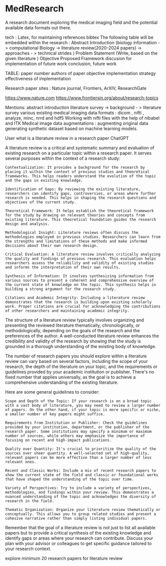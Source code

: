 # MedResearch
A research document exploring the medical imaging field and the potential available data formats out there.


tech : Latex, for maintaining references bibtex
The following table will be embedded within the research : 
Abstract
Introduction (biology information -> computational Biology -> literature review(2020-2024 papers) -> approaches - > technical strides )
Problem Statement (Write, based on the given literature )
Objective 
Proposed Framework discusion for implementation of future work 
conclusion, future work 



TABLE:
paper number 
authors of paper 
objective 
implementation strategy 
effectiveness of implementation





Research paper sites : Nature journal, Frontiers, ArXIV, ResearchGate

https://www.nature.com
https://www.frontiersin.org/about/research-topics


Mentions: 
abstract
introduction
literature survey -> background - > literature survey
                                    various existing medical imaging data formats : dicom , nifti , analyze, minc, nrrd and hdf5
                                    Working with nifti files with the help of nibabel and ITK
                                    Medical image data augmentations : augmenting original data
                                                                        generating synthetic dataset based on machine learning models.
                                                                        












User
what is a literature review in a research paper
ChatGPT

A literature review is a critical and systematic summary and evaluation of existing research on a particular topic within a research paper. It serves several purposes within the context of a research study:

    Contextualization: It provides a background for the research by placing it within the context of previous studies and theoretical frameworks. This helps readers understand the evolution of the topic and the gaps in existing knowledge.

    Identification of Gaps: By reviewing the existing literature, researchers can identify gaps, controversies, or areas where further research is needed. This helps in shaping the research questions and objectives of the current study.

    Theoretical Framework: It helps establish the theoretical framework for the study by drawing on relevant theories and concepts from existing literature. This theoretical foundation guides the research design and analysis.

    Methodological Insight: Literature reviews often discuss the methodologies employed in previous studies. Researchers can learn from the strengths and limitations of these methods and make informed decisions about their own research design.

    Critical Evaluation: A literature review involves critically analyzing the quality and findings of previous research. This evaluation helps researchers assess the reliability and validity of existing studies and informs the interpretation of their own results.

    Synthesis of Information: It involves synthesizing information from various sources to present a coherent and comprehensive overview of the current state of knowledge on the topic. This synthesis helps in building a strong argument for the research study.

    Citations and Academic Integrity: Including a literature review demonstrates that the research is building upon existing scholarly work. Proper citations are crucial for acknowledging the contributions of other researchers and maintaining academic integrity.

The structure of a literature review typically involves organizing and presenting the reviewed literature thematically, chronologically, or methodologically, depending on the goals of the research and the preferences of the author. A well-conducted literature review enhances the credibility and validity of the research by showing that the study is grounded in a thorough understanding of the existing body of knowledge.













The number of research papers you should explore within a literature review can vary based on several factors, including the scope of your research, the depth of the literature on your topic, and the requirements or guidelines provided by your academic institution or publisher. There's no fixed number that applies universally, as the goal is to achieve a comprehensive understanding of the existing literature.

Here are some general guidelines to consider:

    Scope and Depth of the Topic: If your research is on a broad topic with a vast body of literature, you may need to review a larger number of papers. On the other hand, if your topic is more specific or niche, a smaller number of key papers might suffice.

    Requirements from Institution or Publisher: Check the guidelines provided by your institution, department, or the publisher of the research paper. Some institutions may specify a minimum or maximum number of sources, while others may emphasize the importance of focusing on recent and high-impact publications.

    Quality over Quantity: It's crucial to prioritize the quality of the sources over sheer quantity. A well-selected set of high-quality, relevant papers can be more effective than a larger number of less relevant ones.

    Recent and Classic Works: Include a mix of recent research papers to show the current state of the field and classic or foundational works that have shaped the understanding of the topic over time.

    Variety of Perspectives: Try to include a variety of perspectives, methodologies, and findings within your review. This demonstrates a nuanced understanding of the topic and acknowledges the diversity of research in the field.

    Thematic Organization: Organize your literature review thematically or conceptually. This allows you to group related studies and present a cohesive narrative rather than simply listing individual papers.

Remember that the goal of a literature review is not just to list all available papers but to provide a critical synthesis of the existing knowledge and identify gaps or areas where your research can contribute. Discuss your plan with your advisor or colleagues to get specific guidance tailored to your research context.

explore minimum 20 research papers for literature review
